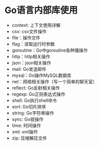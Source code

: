 # Go语言内部库使用

- context: 上下文使用详解
- csv: csv文件操作
- file：操作文件
- flag：读取运行时参数
- goroutine：Go中goroutine各种骚操作
- http：http相关操作
- json：json相关操作
- mail: Go发送邮件
- mysql：Go操作MySQL数据库
- net：网络相关操作（写一个简单的聊天室）
- reflect: Go反射相关操作
- regexp: Go正则表达式操作
- shell: Go执行shell命令
- sort: Go切片排序
- string: Go字符串操作
- sync: Go锁操作
- time: 时间操作
- xml: xml操作
- zip: 压缩解压文件
